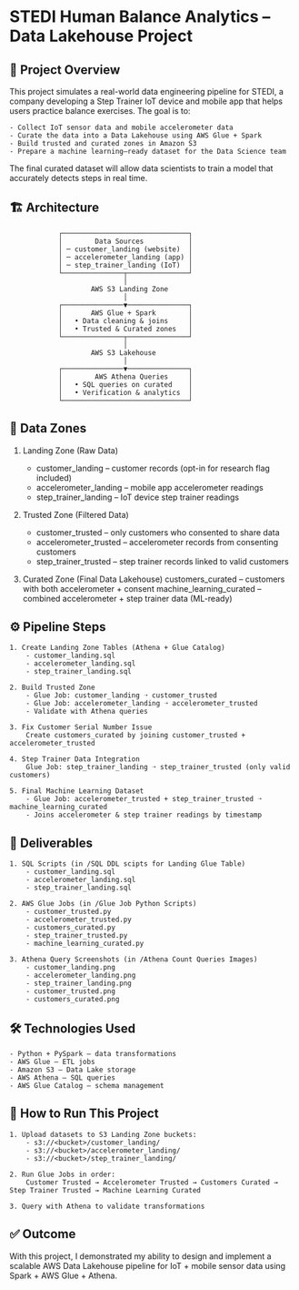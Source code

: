 # STEDI Human Balance Analytics – Data Lakehouse Project

## 📌 Project Overview

This project simulates a real-world data engineering pipeline for STEDI, a company developing a Step Trainer IoT device and mobile app that helps users practice balance exercises. The goal is to:

    - Collect IoT sensor data and mobile accelerometer data
    - Curate the data into a Data Lakehouse using AWS Glue + Spark
    - Build trusted and curated zones in Amazon S3
    - Prepare a machine learning–ready dataset for the Data Science team

The final curated dataset will allow data scientists to train a model that accurately detects steps in real time.

## 🏗️ Architecture

                ┌───────────────────────────────┐
                │        Data Sources           │
                │ ─ customer_landing (website)  │
                │ ─ accelerometer_landing (app) │
                │ ─ step_trainer_landing (IoT)  │
                └───────────────┬───────────────┘
                                │
                        AWS S3 Landing Zone
                                │
                ┌───────────────▼───────────────┐
                │       AWS Glue + Spark        │
                │   • Data cleaning & joins     │
                │   • Trusted & Curated zones   │
                └───────────────┬───────────────┘
                                │
                        AWS S3 Lakehouse
                                │
                ┌───────────────▼───────────────┐
                │        AWS Athena Queries     │
                │   • SQL queries on curated    │
                │   • Verification & analytics  │
                └───────────────────────────────┘

## 📂 Data Zones

   1. Landing Zone (Raw Data)
        - customer_landing – customer records (opt-in for research flag included)
        - accelerometer_landing – mobile app accelerometer readings
        - step_trainer_landing – IoT device step trainer readings

   2. Trusted Zone (Filtered Data)
        - customer_trusted – only customers who consented to share data
        - accelerometer_trusted – accelerometer records from consenting customers
        - step_trainer_trusted – step trainer records linked to valid customers

   3. Curated Zone (Final Data Lakehouse)
        customers_curated – customers with both accelerometer + consent
        machine_learning_curated – combined accelerometer + step trainer data (ML-ready)

## ⚙️ Pipeline Steps

    1. Create Landing Zone Tables (Athena + Glue Catalog)
        - customer_landing.sql
        - accelerometer_landing.sql
        - step_trainer_landing.sql

    2. Build Trusted Zone
        - Glue Job: customer_landing ➝ customer_trusted
        - Glue Job: accelerometer_landing ➝ accelerometer_trusted
        - Validate with Athena queries

    3. Fix Customer Serial Number Issue
        Create customers_curated by joining customer_trusted + accelerometer_trusted

    4. Step Trainer Data Integration
        Glue Job: step_trainer_landing ➝ step_trainer_trusted (only valid customers)

    5. Final Machine Learning Dataset
        - Glue Job: accelerometer_trusted + step_trainer_trusted ➝ machine_learning_curated
        - Joins accelerometer & step trainer readings by timestamp

## 📑 Deliverables

    1. SQL Scripts (in /SQL DDL scipts for Landing Glue Table)
        - customer_landing.sql
        - accelerometer_landing.sql
        - step_trainer_landing.sql

    2. AWS Glue Jobs (in /Glue Job Python Scripts)
        - customer_trusted.py
        - accelerometer_trusted.py
        - customers_curated.py
        - step_trainer_trusted.py
        - machine_learning_curated.py

    3. Athena Query Screenshots (in /Athena Count Queries Images)
        - customer_landing.png
        - accelerometer_landing.png
        - step_trainer_landing.png
        - customer_trusted.png
        - customers_curated.png

## 🛠️ Technologies Used

    - Python + PySpark – data transformations
    - AWS Glue – ETL jobs
    - Amazon S3 – Data Lake storage
    - AWS Athena – SQL queries
    - AWS Glue Catalog – schema management

## 🚀 How to Run This Project

    1. Upload datasets to S3 Landing Zone buckets:
        - s3://<bucket>/customer_landing/
        - s3://<bucket>/accelerometer_landing/
        - s3://<bucket>/step_trainer_landing/

    2. Run Glue Jobs in order:
        Customer Trusted → Accelerometer Trusted → Customers Curated → Step Trainer Trusted → Machine Learning Curated

    3. Query with Athena to validate transformations
    
## ✅ Outcome
With this project, I demonstrated my ability to design and implement a scalable AWS Data Lakehouse pipeline for IoT + mobile sensor data using Spark + AWS Glue + Athena.

